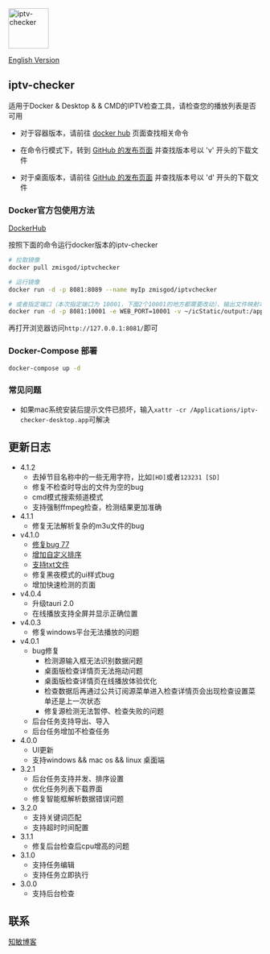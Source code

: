 <img alt="iptv-checker" src="https://github.com/zhimin-dev/iptv-checker/blob/main/icon.png" height=80>

[English Version](https://github.com/zhimin-dev/iptv-checker/blob/main/README.md)

## iptv-checker

适用于Docker & Desktop & & CMD的IPTV检查工具，请检查您的播放列表是否可用

- 对于容器版本，请前往 [docker hub](https://hub.docker.com/r/zmisgod/iptvchecker) 页面查找相关命令

- 在命令行模式下，转到 [GitHub 的发布页面](https://github.com/zhimin-dev/iptv-checker/releases) 并查找版本号以 'v' 开头的下载文件

- 对于桌面版本，请前往 [GitHub 的发布页面](https://github.com/zhimin-dev/iptv-checker/releases) 并查找版本号以 'd' 开头的下载文件

### Docker官方包使用方法

[DockerHub](https://hub.docker.com/r/zmisgod/iptvchecker)

按照下面的命令运行docker版本的iptv-checker

```bash
# 拉取镜像
docker pull zmisgod/iptvchecker

# 运行镜像
docker run -d -p 8081:8089 --name myIp zmisgod/iptvchecker

# 或者指定端口（本次指定端口为 10001，下面2个10001的地方都需要改动）、输出文件映射本地目录
docker run -d -p 8081:10001 -e WEB_PORT=10001 -v ~/icStatic/output:/app/static/output  --name myIp ipserver
```

再打开浏览器访问`http://127.0.0.1:8081/`即可

### Docker-Compose 部署

```bash
docker-compose up -d
```

### 常见问题

- 如果mac系统安装后提示文件已损坏，输入`xattr -cr /Applications/iptv-checker-desktop.app`可解决

## 更新日志

- 4.1.2
  - 去掉节目名称中的一些无用字符，比如`[HD]`或者`123231 [SD]`
  - 修复不检查时导出的文件为空的bug
  - cmd模式搜索频道模式
  - 支持强制ffmpeg检查，检测结果更加准确
- 4.1.1
  - 修复无法解析复杂的m3u文件的bug
- v4.1.0
  - [修复bug 77](https://github.com/zhimin-dev/iptv-checker/issues/77)
  - [增加自定义排序](https://github.com/zhimin-dev/iptv-checker/issues/69)
  - [支持txt文件](https://github.com/zhimin-dev/iptv-checker/issues/74)
  - 修复黑夜模式的ui样式bug
  - 增加快速检测的页面
- v4.0.4
  - 升级tauri 2.0
  - 在线播放支持全屏并显示正确位置
- v4.0.3
  - 修复windows平台无法播放的问题
- v4.0.1
  - bug修复
    - 检测源输入框无法识别数据问题
    - 桌面版检查详情页无法拖动问题
    - 桌面版检查详情页在线播放体验优化
    - 检查数据后再通过公共订阅源菜单进入检查详情页会出现检查设置菜单还是上一次状态
    - 修复源检测无法暂停、检查失败的问题
  - 后台任务支持导出、导入
  - 后台任务增加不检查任务
- 4.0.0
  - UI更新
  - 支持windows && mac os && linux 桌面端
- 3.2.1
  - 后台任务支持并发、排序设置
  - 优化任务列表下载界面
  - 修复智能框解析数据错误问题
- 3.2.0
  - 支持关键词匹配
  - 支持超时时间配置
- 3.1.1
  - 修复后台检查后cpu增高的问题
- 3.1.0
  - 支持任务编辑
  - 支持任务立即执行
- 3.0.0
  - 支持后台检查

## 联系

[知敏博客](https://zmis.me/user/zmisgod)
